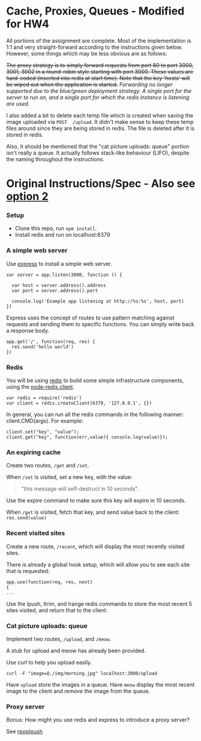 Cache, Proxies, Queues - Modified for HW4
=========================
All portions of the assignment are complete. Most of the implementation is 1:1 and very straight-forward
according to the instructions given below.  However, some things which may be less obvious are as follows:

~~The proxy strategy is to simply forward requests from port 80 to port 3000, 3001, 3002 in a round-robin
style starting with port 3000. These values are hard-coded (inserted into redis at start time). Note 
that the key 'hosts' will be wiped out when the application is started.~~ 
_Forwarding no longer supported due to the blue/green deployment strategy.  A single port for the server to run on, and a single port for which the redis instance is listening are used._

I also added a bit to delete each temp file which is created when saving the image uploaded via `POST 
/upload`.  It didn't make sense to keep these temp files around since they are being stored in redis. The
file is deleted after it is stored in redis.

Also, it should be mentioned that the "cat picture uploads: queue" portion isn't really a queue.
It actually follows stack-like behaviour (LIFO), despite the naming throughout the instructions.


Original Instructions/Spec - Also see [option 2](https://github.com/CSC-DevOps/Course/blob/master/HW/HW3.md)
=========================

### Setup

* Clone this repo, run `npm install`.
* Install redis and run on localhost:6379

### A simple web server

Use [express](http://expressjs.com/) to install a simple web server.

	var server = app.listen(3000, function () {
	
	  var host = server.address().address
	  var port = server.address().port
	
	  console.log('Example app listening at http://%s:%s', host, port)
	})

Express uses the concept of routes to use pattern matching against requests and sending them to specific functions.  You can simply write back a response body.

	app.get('/', function(req, res) {
	  res.send('hello world')
	})

### Redis

You will be using [redis](http://redis.io/) to build some simple infrastructure components, using the [node-redis client](https://github.com/mranney/node_redis).

	var redis = require('redis')
	var client = redis.createClient(6379, '127.0.0.1', {})

In general, you can run all the redis commands in the following manner: client.CMD(args). For example:

	client.set("key", "value");
	client.get("key", function(err,value){ console.log(value)});

### An expiring cache

Create two routes, `/get` and `/set`.

When `/set` is visited, set a new key, with the value:
> "this message will self-destruct in 10 seconds".

Use the expire command to make sure this key will expire in 10 seconds.

When `/get` is visited, fetch that key, and send value back to the client: `res.send(value)` 


### Recent visited sites

Create a new route, `/recent`, which will display the most recently visited sites.

There is already a global hook setup, which will allow you to see each site that is requested:

	app.use(function(req, res, next) 
	{
	...

Use the lpush, ltrim, and lrange redis commands to store the most recent 5 sites visited, and return that to the client.

### Cat picture uploads: queue

Implement two routes, `/upload`, and `/meow`.
 
A stub for upload and meow has already been provided.

Use curl to help you upload easily.

	curl -F "image=@./img/morning.jpg" localhost:3000/upload

Have `upload` store the images in a queue.  Have `meow` display the most recent image to the client and *remove* the image from the queue.

### Proxy server

Bonus: How might you use redis and express to introduce a proxy server?

See [rpoplpush](http://redis.io/commands/rpoplpush)
